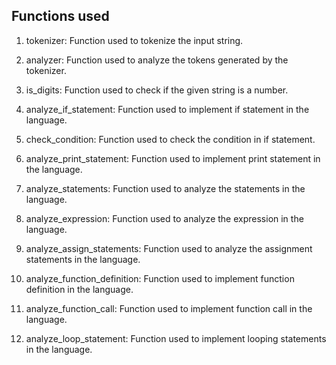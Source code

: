 ## Functions used

1. tokenizer:
    Function used to tokenize the input string.

2. analyzer:
    Function used to analyze the tokens generated by the tokenizer.

3. is_digits:
    Function used to check if the given string is a number.

4. analyze_if_statement:
    Function used to implement if statement in the language.

5. check_condition:
    Function used to check the condition in if statement.

6. analyze_print_statement:
    Function used to implement print statement in the language.

7. analyze_statements:
    Function used to analyze the statements in the language.

8. analyze_expression:
    Function used to analyze the expression in the language.

9. analyze_assign_statements:
    Function used to analyze the assignment statements in the language.

10. analyze_function_definition:
    Function used to implement function definition in the language.

11. analyze_function_call:
    Function used to implement function call in the language.

12. analyze_loop_statement:
    Function used to implement looping statements in the language.